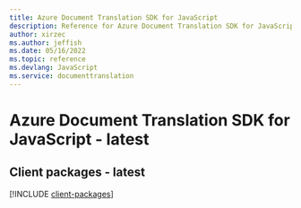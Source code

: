```yaml
---
title: Azure Document Translation SDK for JavaScript
description: Reference for Azure Document Translation SDK for JavaScript
author: xirzec
ms.author: jeffish
ms.date: 05/16/2022
ms.topic: reference
ms.devlang: JavaScript
ms.service: documenttranslation
---
```

# Azure Document Translation SDK for JavaScript - latest
## Client packages - latest
[!INCLUDE [client-packages](document-translation-client-index.md)]

